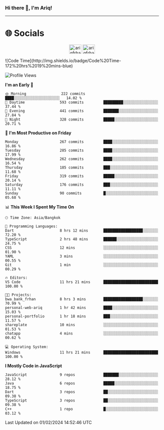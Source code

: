 ### Hi there 👋, I'm Ariq!
<hr>
<h1 align="">🌐 Socials</h1>
<p align="center">
<a href="https://www.linkedin.com/in/ariqfarhan/" target="blank"><img align="center" src="https://raw.githubusercontent.com/rahuldkjain/github-profile-readme-generator/master/src/images/icons/Social/linked-in-alt.svg" alt="ariqfrhan" height="30" width="40" /></a>
<a href="https://instagram.com/ariqfrhan" target="blank"><img align="center" src="https://raw.githubusercontent.com/rahuldkjain/github-profile-readme-generator/master/src/images/icons/Social/instagram.svg" alt="ariqfrhan" height="30" width="40" /></a>
</p>
<!--START_SECTION:waka-->
![Code Time](http://img.shields.io/badge/Code%20Time-172%20hrs%2019%20mins-blue)

![Profile Views](http://img.shields.io/badge/Profile%20Views-42-blue)

**I'm an Early 🐤** 

```text
🌞 Morning                222 commits         ████░░░░░░░░░░░░░░░░░░░░░   14.02 % 
🌆 Daytime                593 commits         █████████░░░░░░░░░░░░░░░░   37.44 % 
🌃 Evening                441 commits         ███████░░░░░░░░░░░░░░░░░░   27.84 % 
🌙 Night                  328 commits         █████░░░░░░░░░░░░░░░░░░░░   20.71 % 
```
📅 **I'm Most Productive on Friday** 

```text
Monday                   267 commits         ████░░░░░░░░░░░░░░░░░░░░░   16.86 % 
Tuesday                  285 commits         ████░░░░░░░░░░░░░░░░░░░░░   17.99 % 
Wednesday                262 commits         ████░░░░░░░░░░░░░░░░░░░░░   16.54 % 
Thursday                 185 commits         ███░░░░░░░░░░░░░░░░░░░░░░   11.68 % 
Friday                   319 commits         █████░░░░░░░░░░░░░░░░░░░░   20.14 % 
Saturday                 176 commits         ███░░░░░░░░░░░░░░░░░░░░░░   11.11 % 
Sunday                   90 commits          █░░░░░░░░░░░░░░░░░░░░░░░░   05.68 % 
```


📊 **This Week I Spent My Time On** 

```text
🕑︎ Time Zone: Asia/Bangkok

💬 Programming Languages: 
Dart                     8 hrs 12 mins       ██████████████████░░░░░░░   72.20 % 
TypeScript               2 hrs 48 mins       ██████░░░░░░░░░░░░░░░░░░░   24.75 % 
CSS                      12 mins             ░░░░░░░░░░░░░░░░░░░░░░░░░   01.90 % 
YAML                     3 mins              ░░░░░░░░░░░░░░░░░░░░░░░░░   00.55 % 
Git                      1 min               ░░░░░░░░░░░░░░░░░░░░░░░░░   00.29 % 

🔥 Editors: 
VS Code                  11 hrs 21 mins      █████████████████████████   100.00 % 

🐱‍💻 Projects: 
bwa_bank_frhan           8 hrs 3 mins        ██████████████████░░░░░░░   70.99 % 
personal-web-ariq        1 hr 42 mins        ████░░░░░░░░░░░░░░░░░░░░░   15.03 % 
personal-portfolio       1 hr 18 mins        ███░░░░░░░░░░░░░░░░░░░░░░   11.57 % 
shareplate               10 mins             ░░░░░░░░░░░░░░░░░░░░░░░░░   01.53 % 
chatapp                  4 mins              ░░░░░░░░░░░░░░░░░░░░░░░░░   00.62 % 

💻 Operating System: 
Windows                  11 hrs 21 mins      █████████████████████████   100.00 % 
```

**I Mostly Code in JavaScript** 

```text
JavaScript               9 repos             ███████░░░░░░░░░░░░░░░░░░   28.12 % 
Java                     6 repos             █████░░░░░░░░░░░░░░░░░░░░   18.75 % 
Dart                     3 repos             ██░░░░░░░░░░░░░░░░░░░░░░░   09.38 % 
TypeScript               3 repos             ██░░░░░░░░░░░░░░░░░░░░░░░   09.38 % 
C++                      1 repo              █░░░░░░░░░░░░░░░░░░░░░░░░   03.12 % 
```




 Last Updated on 01/02/2024 14:52:46 UTC
<!--END_SECTION:waka-->
